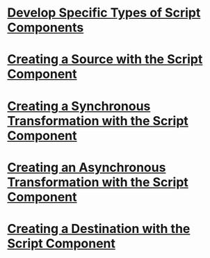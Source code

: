 # [Develop Specific Types of Script Components](developing-specific-types-of-script-components.md)
# [Creating a Source with the Script Component](creating-a-source-with-the-script-component.md)
# [Creating a Synchronous Transformation with the Script Component](creating-a-synchronous-transformation-with-the-script-component.md)
# [Creating an Asynchronous Transformation with the Script Component](creating-an-asynchronous-transformation-with-the-script-component.md)
# [Creating a Destination with the Script Component](creating-a-destination-with-the-script-component.md)

